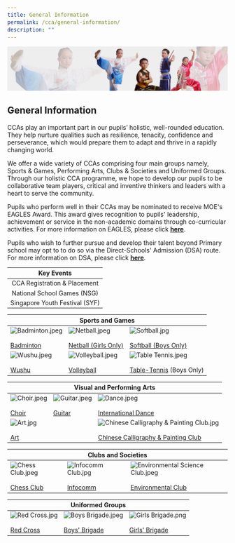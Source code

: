 ```yaml
---
title: General Information
permalink: /cca/general-information/
description: ""
---
```

![](/images/About%20Us/subbanner3.jpg)

## **General Information**


  

CCAs play an important part in our pupils’ holistic, well-rounded education. They help nurture qualities such as resilience, tenacity, confidence and perseverance, which would prepare them to adapt and thrive in a rapidly changing world.

  

We offer a wide variety of CCAs comprising four main groups namely, Sports & Games, Performing Arts, Clubs & Societies and Uniformed Groups. Through our holistic CCA programme, we hope to develop our pupils to be collaborative team players, critical and inventive thinkers and leaders with a heart to serve the community.

  

Pupils who perform well in their CCAs may be nominated to receive MOE's EAGLES Award. This award gives recognition to pupils' leadership, achievement or service in the non-academic domains through co-curricular activities. For more information on EAGLES, please click [**here**](https://www.moe.gov.sg/financial-matters/awards-scholarships/edusave-awards).

  

Pupils who wish to further pursue and develop their talent beyond Primary school may opt to to do so via the Direct-Schools' Admission (DSA) route. For more information on DSA, please click [**here**](https://www.moe.gov.sg/secondary/dsa).


<table>
<thead>
  <tr>
		<th><center>Key Events</center></th>
  </tr>
</thead>
<tbody>
  <tr>
    <td><center>CCA Registration &amp; Placement</center></td>
  </tr>
  <tr>
    <td><center>National School Games (NSG)</center></td>
  </tr>
  <tr>
    <td><center>Singapore Youth Festival (SYF)</center></td>
  </tr>
</tbody>
</table>

<table>
<thead>
  <tr>
		<th colspan="3"><center>Sports and Games</center></th>
  </tr>
</thead>
<tbody>
  <tr>
    <td><img src="https://greendalepri.moe.edu.sg/qql/slot/u478/Greendale%20Pri%20Revamp%202019/CCA/Badminton.jpeg" alt="Badminton.jpeg" width="136" height="100"><br><br><a href="https://greendalepri.moe.edu.sg/cca/sports-and-games/badminton" target="_blank" rel="noopener noreferrer">Badminton</a></td>
    <td><img src="https://greendalepri.moe.edu.sg/qql/slot/u478/Greendale%20Pri%20Revamp%202019/CCA/Netball.jpeg" alt="Netball.jpeg" width="100" height="117"><br><br><a href="https://greendalepri.moe.edu.sg/cca/sports-and-games/netball-girls-only" target="_blank" rel="noopener noreferrer">Netball (Girls Only)</a></td>
    <td><img src="https://greendalepri.moe.edu.sg/qql/slot/u478/Greendale%20Pri%20Revamp%202019/CCA/Softball.jpg" alt="Softball.jpg" width="100" height="100"><br><br><a href="https://greendalepri.moe.edu.sg/cca/sports-and-games/softball" target="_blank" rel="noopener noreferrer">Softball (Boys Only)</a></td>
  </tr>
  <tr>
    <td><img src="https://greendalepri.moe.edu.sg/qql/slot/u478/Greendale%20Pri%20Revamp%202019/CCA/Wushu.jpeg" alt="Wushu.jpeg" width="165" height="100"><br><br><a href="https://greendalepri.moe.edu.sg/cca/sports-and-games/wushu" target="_blank" rel="noopener noreferrer">Wushu</a><br></td>
    <td><img src="https://greendalepri.moe.edu.sg/qql/slot/u478/Greendale%20Pri%20Revamp%202019/CCA/Volleyball.jpeg" alt="Volleyball.jpeg" width="100" height="100"><br><br><a href="https://greendalepri.moe.edu.sg/cca/sports-and-games/volleyball" target="_blank" rel="noopener noreferrer">Volleyball</a><br></td>
    <td><img src="https://greendalepri.moe.edu.sg/qql/slot/u478/Greendale%20Pri%20Revamp%202019/CCA/Table%20Tennis.jpeg" alt="Table Tennis.jpeg" width="166" height="100"><br><br><a href="https://greendalepri.moe.edu.sg/cca/sports-and-games/table-tennis" target="_blank" rel="noopener noreferrer">Table-Tennis</a> (Boys Only)</td>
  </tr>
</tbody>
</table>


<table>
<thead>
  <tr>
		<th colspan="3"><center>Visual and Performing Arts</center></th>
  </tr>
</thead>
<tbody>
  <tr>
    <td><img src="https://greendalepri.moe.edu.sg/qql/slot/u478/Greendale%20Pri%20Revamp%202019/CCA/Choir.jpeg" alt="Choir.jpeg" width="163" height="100"><br><br><a href="https://greendalepri.moe.edu.sg/cca/visual-and-performing-arts/choir" target="_blank" rel="noopener noreferrer">Choir</a><br></td>
    <td><img src="https://greendalepri.moe.edu.sg/qql/slot/u478/Greendale%20Pri%20Revamp%202019/CCA/Guitar.jpeg" alt="Guitar.jpeg" width="48" height="141"><br><br><a href="https://greendalepri.moe.edu.sg/cca/visual-and-performing-arts/guitar" target="_blank" rel="noopener noreferrer">Guitar</a><br></td>
    <td><img src="https://greendalepri.moe.edu.sg/qql/slot/u478/Greendale%20Pri%20Revamp%202019/CCA/Dance.jpeg" alt="Dance.jpeg" width="86" height="100"><br><br><a href="https://greendalepri.moe.edu.sg/cca/visual-and-performing-arts/international-dance" target="_blank" rel="noopener noreferrer">International Dance</a></td>
  </tr>
  <tr>
    <td colspan="2"><img src="https://greendalepri.moe.edu.sg/qql/slot/u478/Greendale%20Pri%20Revamp%202019/CCA/Art.jpg" alt="Art.jpg" width="107" height="87"><br><br><a href="https://greendalepri.moe.edu.sg/cca/visual-and-performing-arts/art" target="_blank" rel="noopener noreferrer">Art</a><br></td>
    <td><img src="https://greendalepri.moe.edu.sg/qql/slot/u478/Greendale%20Pri%20Revamp%202019/CCA/Chinese%20Calligraphy%20&%20Painting%20Club.jpg" alt="Chinese Calligraphy & Painting Club.jpg" width="155" height="90"><br><br><a href="https://greendalepri-moe-edu-sg-admin.cwp.sg/cca/visual-and-performing-arts/chinese-calligraphy-and-painting" target="_blank" rel="noopener noreferrer">Chinese Calligraphy &amp; Painting Club</a></td>
  </tr>
</tbody>
</table>


<table>
<thead>
  <tr>
		<th colspan="3"><center>Clubs and Societies</center></th>
  </tr>
</thead>
<tbody>
  <tr>
    <td><img src="https://greendalepri.moe.edu.sg/qql/slot/u478/Greendale%20Pri%20Revamp%202019/CCA/Chess%20Club.jpeg" alt="Chess Club.jpeg" width="163" height="100"><br><br><a href="https://greendalepri.moe.edu.sg/cca/clubs-and-societies/chess-club" target="_blank" rel="noopener noreferrer">Chess Club</a></td>
    <td><img src="https://greendalepri.moe.edu.sg/qql/slot/u478/Greendale%20Pri%20Revamp%202019/CCA/Infocomm%20Club.jpg" alt="Infocomm Club.jpg" width="106" height="100"><br><br><a href="https://greendalepri.moe.edu.sg/cca/clubs-and-societies/infocomm-club" target="_blank" rel="noopener noreferrer">Infocomm</a><br></td>
    <td><img src="https://greendalepri.moe.edu.sg/qql/slot/u478/Greendale%20Pri%20Revamp%202019/CCA/Environmental%20Science%20Club.jpeg" alt="Environmental Science Club.jpeg" width="96" height="141"><br><br><a href="https://greendalepri.moe.edu.sg/cca/clubs-and-societies/environmental-club" target="_blank" rel="noopener noreferrer">Environmental Club</a></td>
  </tr>
</tbody>
</table>

<table>
<thead>
  <tr>
		<th colspan="3"><center>Uniformed Groups</center></th>
  </tr>
</thead>
<tbody>
  <tr>
    <td><img src="https://greendalepri.moe.edu.sg/qql/slot/u478/Greendale%20Pri%20Revamp%202019/CCA/Red%20Cross.jpg" alt="Red Cross.jpg" width="173" height="100"><br><br><a href="https://greendalepri.moe.edu.sg/cca/uniformed-groups/red-cross" target="_blank" rel="noopener noreferrer">Red Cross</a></td>
    <td><img src="https://greendalepri.moe.edu.sg/qql/slot/u478/Greendale%20Pri%20Revamp%202019/CCA/Boys%20Brigade.jpeg" alt="Boys Brigade.jpeg" width="100" height="118"><br><br><a href="https://greendalepri.moe.edu.sg/cca/uniformed-groups/boys-brigade" target="_blank" rel="noopener noreferrer">Boys' Brigade</a></td>
    <td><img src="https://greendalepri.moe.edu.sg/qql/slot/u478/Greendale%20Pri%20Revamp%202019/CCA/Girls%20Brigade.png" alt="Girls Brigade.png" width="118" height="118"><br><br><a href="https://greendalepri.moe.edu.sg/cca/uniformed-groups/girls-brigade" target="_blank" rel="noopener noreferrer">Girls' Brigade</a></td>
  </tr>
</tbody>
</table>
